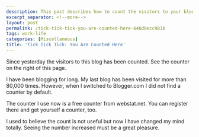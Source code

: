 ```yaml
---
description: This post describes how to count the visitors to your blog.
excerpt_separator: <!--more-->
layout: post
permalink: /tick-tick-tick-you-are-counted-here-646d0ecc981b
tags: work-life
categories: [Miscellaneous]
title: 'Tick Tick Tick: You Are Counted Here'
---
```

Since yesterday the visitors to this blog has been counted. See the counter on the right of this page.

I have been blogging for long. My last blog has been visited for more than 80,000 times. However, when I switched to Blogger.com I did not find a counter by default.

The counter I use now is a free counter from webstat.net. You can register there and get yourself a counter, too.

I used to believe the count is not useful but now I have changed my mind totally. Seeing the number increased must be a great pleasure.
<!--more-->

